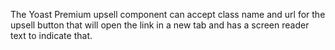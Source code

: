 The Yoast Premium upsell component can accept class name and url for the upsell button that will open the link in a new tab and has a screen reader text to indicate that.